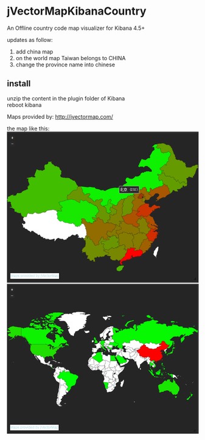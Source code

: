 # jVectorMapKibanaCountry <br>

An Offline country code map visualizer for Kibana 4.5+  <br>

updates as follow: <br>
1. add china map <br>
2. on the world map Taiwan belongs to CHINA <br>
3. change the province name into chinese <br>

## install <br>
unzip the content in the plugin folder of Kibana <br>
reboot kibana <br>

Maps provided by: http://jvectormap.com/ <br>

the map like this:<br>
![image](https://github.com/digyou/jVectorMapKibanaCountry/blob/master/china.png)
![image](https://github.com/digyou/jVectorMapKibanaCountry/blob/master/world.png)
